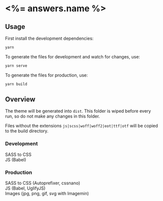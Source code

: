# <%= answers.name %>

## Usage

First install the development dependencies:

```bash
yarn
```

To generate the files for development and watch for changes, use:

```bash
yarn serve
```

To generate the files for production, use:

```bash
yarn build
```

## Overview

The theme will be generated into `dist`. This folder is wiped before every run, so do not make any changes in this folder.

Files without the extensions `js|scss|woff|woff2|eot|ttf|otf` will be copied to the build directory.

### Development

SASS to CSS  
JS (Babel)

### Production

SASS to CSS (Autoprefixer, cssnano)  
JS (Babel, UglifyJS)  
Images (jpg, png, gif, svg with Imagemin)
